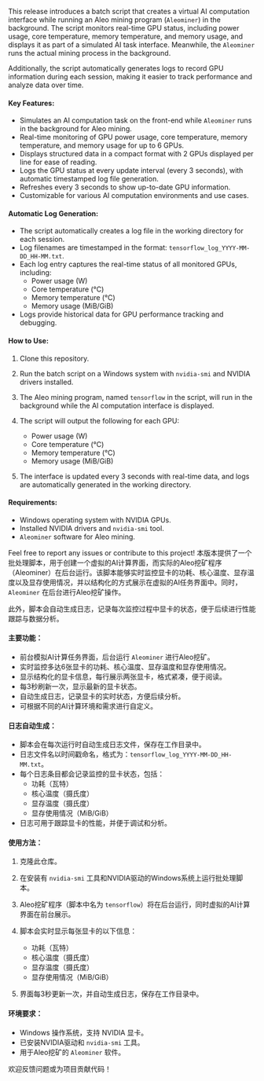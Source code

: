 This release introduces a batch script that creates a virtual AI computation interface while running an Aleo mining program (`Aleominer`) in the background. The script monitors real-time GPU status, including power usage, core temperature, memory temperature, and memory usage, and displays it as part of a simulated AI task interface. Meanwhile, the `Aleominer` runs the actual mining process in the background.

Additionally, the script automatically generates logs to record GPU information during each session, making it easier to track performance and analyze data over time.

#### Key Features:
- Simulates an AI computation task on the front-end while `Aleominer` runs in the background for Aleo mining.
- Real-time monitoring of GPU power usage, core temperature, memory temperature, and memory usage for up to 6 GPUs.
- Displays structured data in a compact format with 2 GPUs displayed per line for ease of reading.
- Logs the GPU status at every update interval (every 3 seconds), with automatic timestamped log file generation.
- Refreshes every 3 seconds to show up-to-date GPU information.
- Customizable for various AI computation environments and use cases.

#### Automatic Log Generation:
- The script automatically creates a log file in the working directory for each session.
- Log filenames are timestamped in the format: `tensorflow_log_YYYY-MM-DD_HH-MM.txt`.
- Each log entry captures the real-time status of all monitored GPUs, including:
  - Power usage (W)
  - Core temperature (°C)
  - Memory temperature (°C)
  - Memory usage (MiB/GiB)
- Logs provide historical data for GPU performance tracking and debugging.

#### How to Use:
1. Clone this repository.
2. Run the batch script on a Windows system with `nvidia-smi` and NVIDIA drivers installed.
3. The Aleo mining program, named `tensorflow` in the script, will run in the background while the AI computation interface is displayed.
4. The script will output the following for each GPU:
   - Power usage (W)
   - Core temperature (°C)
   - Memory temperature (°C)
   - Memory usage (MiB/GiB)
   
5. The interface is updated every 3 seconds with real-time data, and logs are automatically generated in the working directory.

#### Requirements:
- Windows operating system with NVIDIA GPUs.
- Installed NVIDIA drivers and `nvidia-smi` tool.
- `Aleominer` software for Aleo mining.

Feel free to report any issues or contribute to this project!
本版本提供了一个批处理脚本，用于创建一个虚拟的AI计算界面，而实际的Aleo挖矿程序（Aleominer）在后台运行。该脚本能够实时监控显卡的功耗、核心温度、显存温度以及显存使用情况，并以结构化的方式展示在虚拟的AI任务界面中。同时，`Aleominer` 在后台进行Aleo挖矿操作。

此外，脚本会自动生成日志，记录每次监控过程中显卡的状态，便于后续进行性能跟踪与数据分析。

#### 主要功能：
- 前台模拟AI计算任务界面，后台运行 `Aleominer` 进行Aleo挖矿。
- 实时监控多达6张显卡的功耗、核心温度、显存温度和显存使用情况。
- 显示结构化的显卡信息，每行展示两张显卡，格式紧凑，便于阅读。
- 每3秒刷新一次，显示最新的显卡状态。
- 自动生成日志，记录显卡的实时状态，方便后续分析。
- 可根据不同的AI计算环境和需求进行自定义。

#### 日志自动生成：
- 脚本会在每次运行时自动生成日志文件，保存在工作目录中。
- 日志文件名以时间戳命名，格式为：`tensorflow_log_YYYY-MM-DD_HH-MM.txt`。
- 每个日志条目都会记录监控的显卡状态，包括：
   - 功耗（瓦特）
   - 核心温度（摄氏度）
   - 显存温度（摄氏度）
   - 显存使用情况（MiB/GiB）
- 日志可用于跟踪显卡的性能，并便于调试和分析。

#### 使用方法：
1. 克隆此仓库。
2. 在安装有 `nvidia-smi` 工具和NVIDIA驱动的Windows系统上运行批处理脚本。
3. Aleo挖矿程序（脚本中名为 `tensorflow`）将在后台运行，同时虚拟的AI计算界面在前台展示。
4. 脚本会实时显示每张显卡的以下信息：
   - 功耗（瓦特）
   - 核心温度（摄氏度）
   - 显存温度（摄氏度）
   - 显存使用情况（MiB/GiB）

5. 界面每3秒更新一次，并自动生成日志，保存在工作目录中。

#### 环境要求：
- Windows 操作系统，支持 NVIDIA 显卡。
- 已安装NVIDIA驱动和 `nvidia-smi` 工具。
- 用于Aleo挖矿的 `Aleominer` 软件。

欢迎反馈问题或为项目贡献代码！
